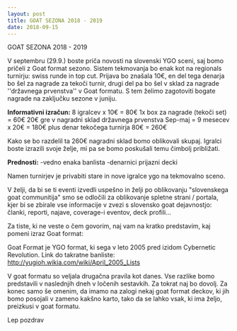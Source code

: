 ```yaml
---
layout: post
title: GOAT SEZONA 2018 - 2019
date: 2018-09-15
---
```

GOAT SEZONA 2018 - 2019

V septembru (29.9.) boste priča novosti na slovenski YGO sceni, saj bomo pričeli z Goat format sezono. Sistem tekmovanja bo enak kot na regionals turnirju: swiss runde in top cut. Prijava bo znašala 10€, en del tega denarja bo šel za nagrade za tekoči turnir, drugi del pa bo šel v sklad za nagrade ''državnega prvenstva'' v Goat formatu. S tem želimo zagotoviti bogate nagrade na zaključku sezone v juniju.

**Informativni izračun:**
8 igralcev x 10€ = 80€
1x box za nagrade (tekoči set) = 60€
20€ gre v nagradni sklad državnega prvenstva
Sep-maj = 9 mesecev x 20€ = 180€ plus denar tekočega turnirja 80€ = 260€

Kako se bo razdelil ta 260€ nagradni sklad bomo oblikovali skupaj. Igralci boste izrazili svoje želje, mi pa se bomo poskušali temu čimbolj približati.

**Prednosti:**
-vedno enaka banlista
-denarnici prijazni decki

Namen turnirjev je privabiti stare in nove igralce ygo na tekmovalno sceno.

V želji, da bi se ti eventi izvedli uspešno in želji po oblikovanju "slovenskega goat communitija" smo se odločili za oblikovanje spletne strani / portala, kjer bi se zbirale vse informacije v zvezi s slovensko goat dejavnostjo: članki, reporti, najave, coverage-i eventov, deck profili...

Za tiste, ki ne veste o čem govorim, naj vam na kratko predstavim, kaj pomeni izraz Goat format:

Goat Format je YGO format, ki sega v leto 2005 pred izidom Cybernetic Revolution. Link do takratne banliste: <http://yugioh.wikia.com/wiki/April_2005_Lists>

V goat formatu so veljala drugačna pravila kot danes. Vse razlike bomo predstavili v naslednjih dneh v ločenih sestavkih. Za tokrat naj bo dovolj. Za konec samo še omenim, da imamo na zalogi nekaj goat format deckov, ki jih bomo posojali v zameno kakšno karto, tako da se lahko vsak, ki ima željo, preizkusi v goat formatu.

Lep pozdrav
